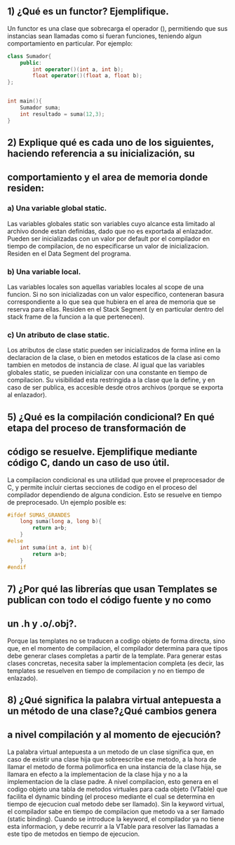 ## 1) ¿Qué es un functor? Ejemplifique.

Un functor es una clase que sobrecarga el operador (), permitiendo que sus instancias sean llamadas 
como si fueran funciones, teniendo algun comportamiento en particular. Por ejemplo:

```C++
class Sumador{
    public:
        int operator()(int a, int b);
        float operator()(float a, float b);
};


int main(){
    Sumador suma;
    int resultado = suma(12,3);
}
```



## 2) Explique qué es cada uno de los siguientes, haciendo referencia a su inicialización, su
## comportamiento y el area de memoria donde residen:

### a) Una variable global static.
Las variables globales static son variables cuyo alcance esta limitado al archivo donde estan definidas, dado que
no es exportada al enlazador. Pueden ser inicializadas con un valor por default por el compilador en tiempo de 
compilacion, de no especificarse un valor de inicializacion. Residen en el Data Segment del programa.

### b) Una variable local.
Las variables locales son aquellas variables locales al scope de una funcion. Si no son inicializadas con un valor
especifico, conteneran basura correspondiente a lo que sea que hubiera en el area de memoria que se reserva para ellas. 
Residen en el Stack Segment (y en particular dentro del stack frame de la funcion a la que pertenecen).

### c) Un atributo de clase static.
Los atributos de clase static pueden ser inicializados de forma inline en la declaracion de la clase, o bien 
en metodos estaticos de la clase  asi como tambien en metodos de instancia de clase. Al igual
que las variables globales static, se pueden inicializar con una constante en tiempo de compilacion. Su 
visibilidad esta restringida a la clase que la define, y en caso de ser publica, es accesible 
desde otros archivos (porque se exporta al enlazador).

## 5) ¿Qué es la compilación condicional? En qué etapa del proceso de transformación de
## código se resuelve. Ejemplifique mediante código C, dando un caso de uso útil.

La compilacion condicional es una utilidad que provee el preprocesador de C, y permite incluir ciertas secciones de codigo
en el proceso del compilador dependiendo de alguna condicion. Esto se resuelve en tiempo de preprocesado. Un ejemplo
posible es:

```C
#ifdef SUMAS_GRANDES
    long suma(long a, long b){
        return a+b;
    }
#else
    int suma(int a, int b){
        return a+b;
    }
#endif
```

## 7) ¿Por qué las librerías que usan Templates se publican con todo el código fuente y no como
## un .h y .o/.obj?.

Porque las templates no se traducen a codigo objeto de forma directa, sino que, en el momento de compilacion, el 
compilador determina para que tipos debe generar clases completas a partir de la template. Para generar estas clases concretas, 
necesita saber la implementacion completa (es decir, las templates se resuelven en tiempo de compilacion y no 
en tiempo de enlazado).


## 8) ¿Qué significa la palabra virtual antepuesta a un método de una clase?¿Qué cambios genera
## a nivel compilación y al momento de ejecución?

La palabra virtual antepuesta a un metodo de un clase significa que, en caso de existir una clase hija que 
sobreescribe ese metodo, a la hora de llamar el metodo de forma polimorfica en una instancia de la clase hija, se 
llamara en efecto a la implementacion de la clase hija y no a la implementacion de la clase padre. 
A nivel compilacion, esto genera en el codigo objeto una tabla de metodos virtuales para cada objeto (VTable) que facilita
el dynamic binding (el proceso mediante el cual se determina en tiempo de ejecucion cual metodo debe ser llamado). Sin 
la keyword virtual, el compilador sabe en tiempo de compilacion que metodo va a ser llamado (static binding). Cuando
se introduce la keyword, el compilador ya no tiene esta informacion, y debe recurrir a la VTable para resolver las
llamadas a este tipo de metodos en tiempo de ejecucion.
